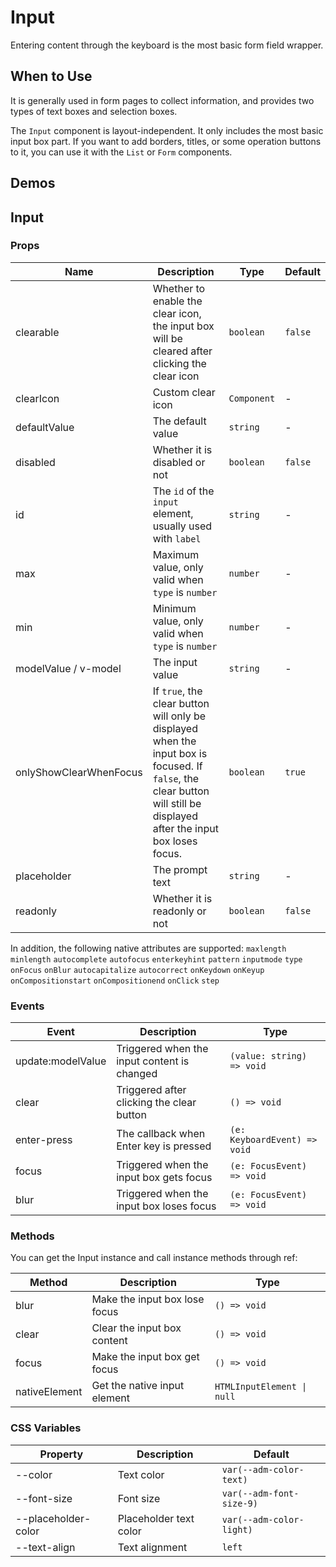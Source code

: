 # Input

Entering content through the keyboard is the most basic form field wrapper.

## When to Use

It is generally used in form pages to collect information, and provides two types of text boxes and selection boxes.

The `Input` component is layout-independent. It only includes the most basic input box part. If you want to add borders, titles, or some operation buttons to it, you can use it with the `List` or `Form` components.

## Demos

<CodeDemo src="input/demos/demo1.vue" title="Basic Usage" />

<CodeDemo src="input/demos/demo2.vue" title="Advanced Usage" />

## Input

### Props

| Name | Description | Type | Default |
| --- | --- | --- | --- |
| clearable | Whether to enable the clear icon, the input box will be cleared after clicking the clear icon | `boolean` | `false` |
| clearIcon | Custom clear icon | `Component` | - |
| defaultValue | The default value | `string` | - |
| disabled | Whether it is disabled or not | `boolean` | `false` |
| id | The `id` of the `input` element, usually used with `label` | `string` | - |
| max | Maximum value, only valid when `type` is `number` | `number` | - |
| min | Minimum value, only valid when `type` is `number` | `number` | - |
| modelValue / v-model | The input value | `string` | - |
| onlyShowClearWhenFocus | If `true`, the clear button will only be displayed when the input box is focused. If `false`, the clear button will still be displayed after the input box loses focus. | `boolean` | `true` |
| placeholder | The prompt text | `string` | - |
| readonly | Whether it is readonly or not | `boolean` | `false` |

In addition, the following native attributes are supported: `maxlength` `minlength` `autocomplete` `autofocus` `enterkeyhint` `pattern` `inputmode` `type` `onFocus` `onBlur` `autocapitalize` `autocorrect` `onKeydown` `onKeyup` `onCompositionstart` `onCompositionend` `onClick` `step`

### Events

| Event | Description | Type |
| --- | --- | --- |
| update:modelValue | Triggered when the input content is changed | `(value: string) => void` |
| clear | Triggered after clicking the clear button | `() => void` |
| enter-press | The callback when Enter key is pressed | `(e: KeyboardEvent) => void` |
| focus | Triggered when the input box gets focus | `(e: FocusEvent) => void` |
| blur | Triggered when the input box loses focus | `(e: FocusEvent) => void` |

### Methods

You can get the Input instance and call instance methods through ref:

| Method | Description | Type |
| --- | --- | --- |
| blur | Make the input box lose focus | `() => void` |
| clear | Clear the input box content | `() => void` |
| focus | Make the input box get focus | `() => void` |
| nativeElement | Get the native input element | `HTMLInputElement \| null` |

### CSS Variables

| Property | Description | Default |
| --- | --- | --- |
| --color | Text color | `var(--adm-color-text)` |
| --font-size | Font size | `var(--adm-font-size-9)` |
| --placeholder-color | Placeholder text color | `var(--adm-color-light)` |
| --text-align | Text alignment | `left` |
